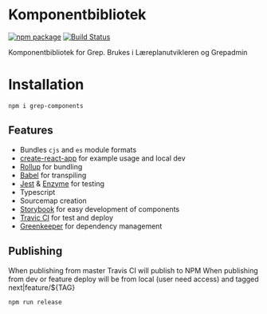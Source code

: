 # Komponentbibliotek

[![npm package](https://img.shields.io/npm/v/grep-components/latest.svg)](https://www.npmjs.com/package/grep-components)
[![Build Status](https://travis-ci.com/Utdanningsdirektoratet/Grep-komponenter.svg?branch=master)](https://travis-ci.com/Utdanningsdirektoratet/Grep-komponenter)

Komponentbibliotek for Grep. Brukes i Læreplanutvikleren og Grepadmin

# Installation

    npm i grep-components

## Features

- Bundles `cjs` and `es` module formats
- [create-react-app](https://github.com/facebookincubator/create-react-app) for example usage and local dev
- [Rollup](https://rollupjs.org/) for bundling
- [Babel](https://babeljs.io/) for transpiling
- [Jest](https://facebook.github.io/jest/) & [Enzyme](https://github.com/airbnb/enzyme) for testing
- Typescript
- Sourcemap creation
- [Storybook](https://storybook.js.org) for easy development of components
- [Travic CI](https://travis-ci.org) for test and deploy
- [Greenkeeper](https://greenkeeper.io) for dependency management

## Publishing

When publishing from master Travis CI will publish to NPM
When publishing from dev or feature deploy will be from local (user need access) and tagged next|feature/\${TAG}

    npm run release
